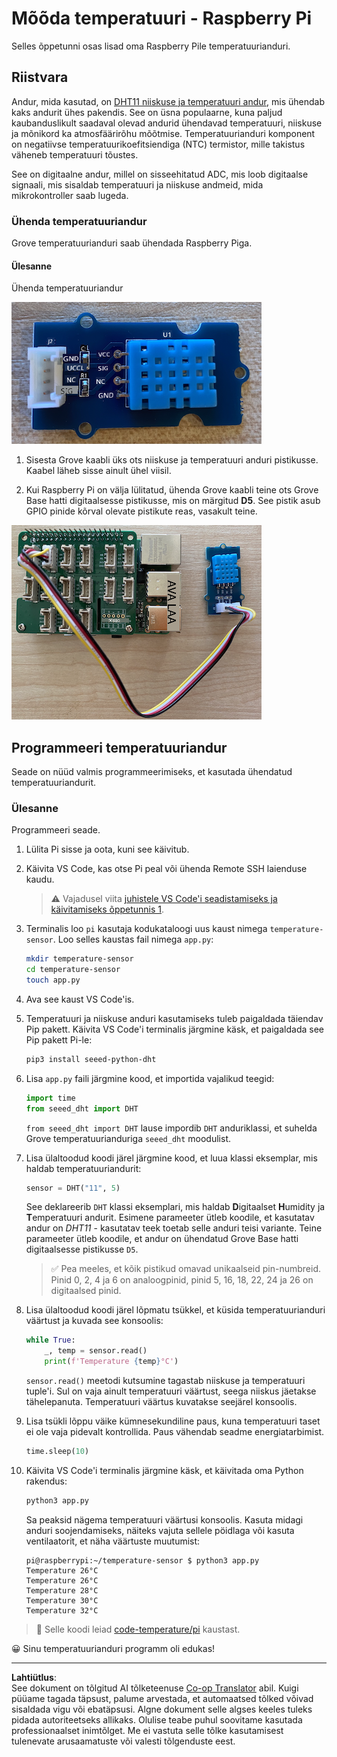 <!--
CO_OP_TRANSLATOR_METADATA:
{
  "original_hash": "7678f7c67b97ee52d5727496dcd7d346",
  "translation_date": "2025-10-11T12:34:03+00:00",
  "source_file": "2-farm/lessons/1-predict-plant-growth/pi-temp.md",
  "language_code": "et"
}
-->
# Mõõda temperatuuri - Raspberry Pi

Selles õppetunni osas lisad oma Raspberry Pile temperatuurianduri.

## Riistvara

Andur, mida kasutad, on [DHT11 niiskuse ja temperatuuri andur](https://www.seeedstudio.com/Grove-Temperature-Humidity-Sensor-DHT11.html), mis ühendab kaks andurit ühes pakendis. See on üsna populaarne, kuna paljud kaubanduslikult saadaval olevad andurid ühendavad temperatuuri, niiskuse ja mõnikord ka atmosfäärirõhu mõõtmise. Temperatuurianduri komponent on negatiivse temperatuurikoefitsiendiga (NTC) termistor, mille takistus väheneb temperatuuri tõustes.

See on digitaalne andur, millel on sisseehitatud ADC, mis loob digitaalse signaali, mis sisaldab temperatuuri ja niiskuse andmeid, mida mikrokontroller saab lugeda.

### Ühenda temperatuuriandur

Grove temperatuurianduri saab ühendada Raspberry Piga.

#### Ülesanne

Ühenda temperatuuriandur

![Grove temperatuuriandur](../../../../../translated_images/grove-dht11.07f8eafceee170043efbb53e1d15722bd4e00fbaa9ff74290b57e9f66eb82c17.et.png)

1. Sisesta Grove kaabli üks ots niiskuse ja temperatuuri anduri pistikusse. Kaabel läheb sisse ainult ühel viisil.

1. Kui Raspberry Pi on välja lülitatud, ühenda Grove kaabli teine ots Grove Base hatti digitaalsesse pistikusse, mis on märgitud **D5**. See pistik asub GPIO pinide kõrval olevate pistikute reas, vasakult teine.

![Grove temperatuuriandur ühendatud pistikuga A0](../../../../../translated_images/pi-temperature-sensor.3ff82fff672c8e565ef25a39d26d111de006b825a7e0867227ef4e7fbff8553c.et.png)

## Programmeeri temperatuuriandur

Seade on nüüd valmis programmeerimiseks, et kasutada ühendatud temperatuuriandurit.

### Ülesanne

Programmeeri seade.

1. Lülita Pi sisse ja oota, kuni see käivitub.

1. Käivita VS Code, kas otse Pi peal või ühenda Remote SSH laienduse kaudu.

    > ⚠️ Vajadusel viita [juhistele VS Code'i seadistamiseks ja käivitamiseks õppetunnis 1](../../../1-getting-started/lessons/1-introduction-to-iot/pi.md).

1. Terminalis loo `pi` kasutaja kodukataloogi uus kaust nimega `temperature-sensor`. Loo selles kaustas fail nimega `app.py`:

    ```sh
    mkdir temperature-sensor
    cd temperature-sensor
    touch app.py
    ```

1. Ava see kaust VS Code'is.

1. Temperatuuri ja niiskuse anduri kasutamiseks tuleb paigaldada täiendav Pip pakett. Käivita VS Code'i terminalis järgmine käsk, et paigaldada see Pip pakett Pi-le:

    ```sh
    pip3 install seeed-python-dht
    ```

1. Lisa `app.py` faili järgmine kood, et importida vajalikud teegid:

    ```python
    import time
    from seeed_dht import DHT
    ```

    `from seeed_dht import DHT` lause impordib `DHT` anduriklassi, et suhelda Grove temperatuurianduriga `seeed_dht` moodulist.

1. Lisa ülaltoodud koodi järel järgmine kood, et luua klassi eksemplar, mis haldab temperatuuriandurit:

    ```python
    sensor = DHT("11", 5)
    ```

    See deklareerib `DHT` klassi eksemplari, mis haldab **D**igitaalset **H**umidity ja **T**emperatuuri andurit. Esimene parameeter ütleb koodile, et kasutatav andur on *DHT11* - kasutatav teek toetab selle anduri teisi variante. Teine parameeter ütleb koodile, et andur on ühendatud Grove Base hatti digitaalsesse pistikusse `D5`.

    > ✅ Pea meeles, et kõik pistikud omavad unikaalseid pin-numbreid. Pinid 0, 2, 4 ja 6 on analoogpinid, pinid 5, 16, 18, 22, 24 ja 26 on digitaalsed pinid.

1. Lisa ülaltoodud koodi järel lõpmatu tsükkel, et küsida temperatuurianduri väärtust ja kuvada see konsoolis:

    ```python
    while True:
        _, temp = sensor.read()
        print(f'Temperature {temp}°C')
    ```

    `sensor.read()` meetodi kutsumine tagastab niiskuse ja temperatuuri tuple'i. Sul on vaja ainult temperatuuri väärtust, seega niiskus jäetakse tähelepanuta. Temperatuuri väärtus kuvatakse seejärel konsoolis.

1. Lisa tsükli lõppu väike kümnesekundiline paus, kuna temperatuuri taset ei ole vaja pidevalt kontrollida. Paus vähendab seadme energiatarbimist.

    ```python
    time.sleep(10)
    ```

1. Käivita VS Code'i terminalis järgmine käsk, et käivitada oma Python rakendus:

    ```sh
    python3 app.py
    ```

    Sa peaksid nägema temperatuuri väärtusi konsoolis. Kasuta midagi anduri soojendamiseks, näiteks vajuta sellele pöidlaga või kasuta ventilaatorit, et näha väärtuste muutumist:

    ```output
    pi@raspberrypi:~/temperature-sensor $ python3 app.py 
    Temperature 26°C
    Temperature 26°C
    Temperature 28°C
    Temperature 30°C
    Temperature 32°C
    ```

> 💁 Selle koodi leiad [code-temperature/pi](../../../../../2-farm/lessons/1-predict-plant-growth/code-temperature/pi) kaustast.

😀 Sinu temperatuurianduri programm oli edukas!

---

**Lahtiütlus**:  
See dokument on tõlgitud AI tõlketeenuse [Co-op Translator](https://github.com/Azure/co-op-translator) abil. Kuigi püüame tagada täpsust, palume arvestada, et automaatsed tõlked võivad sisaldada vigu või ebatäpsusi. Algne dokument selle algses keeles tuleks pidada autoriteetseks allikaks. Olulise teabe puhul soovitame kasutada professionaalset inimtõlget. Me ei vastuta selle tõlke kasutamisest tulenevate arusaamatuste või valesti tõlgenduste eest.